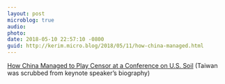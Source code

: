 ```yaml
---
layout: post
microblog: true
audio: 
photo: 
date: 2018-05-10 22:57:10 -0800
guid: http://kerim.micro.blog/2018/05/11/how-china-managed.html
---
```

[How China Managed to Play Censor at a Conference on U.S. Soil](http://foreignpolicy.com/2018/05/09/how-china-managed-to-play-censor-at-a-conference-on-u-s-soil/) (Taiwan was scrubbed from keynote speaker’s biography)

